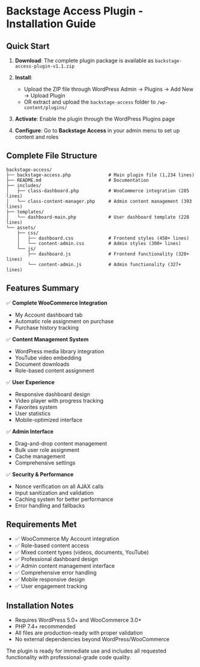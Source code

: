 # Backstage Access Plugin - Installation Guide

## Quick Start

1. **Download**: The complete plugin package is available as `backstage-access-plugin-v1.1.zip`

2. **Install**: 
   - Upload the ZIP file through WordPress Admin → Plugins → Add New → Upload Plugin
   - OR extract and upload the `backstage-access` folder to `/wp-content/plugins/`

3. **Activate**: Enable the plugin through the WordPress Plugins page

4. **Configure**: Go to **Backstage Access** in your admin menu to set up content and roles

## Complete File Structure

```
backstage-access/
├── backstage-access.php              # Main plugin file (1,234 lines)
├── README.md                         # Documentation
├── includes/
│   ├── class-dashboard.php           # WooCommerce integration (285 lines)
│   └── class-content-manager.php     # Admin content management (393 lines)
├── templates/
│   └── dashboard-main.php            # User dashboard template (228 lines)
└── assets/
    ├── css/
    │   ├── dashboard.css             # Frontend styles (450+ lines)
    │   └── content-admin.css         # Admin styles (300+ lines)
    └── js/
        ├── dashboard.js              # Frontend functionality (320+ lines)
        └── content-admin.js          # Admin functionality (327+ lines)
```

## Features Summary

✅ **Complete WooCommerce Integration**
- My Account dashboard tab
- Automatic role assignment on purchase
- Purchase history tracking

✅ **Content Management System**
- WordPress media library integration
- YouTube video embedding
- Document downloads
- Role-based content assignment

✅ **User Experience**
- Responsive dashboard design
- Video player with progress tracking
- Favorites system
- User statistics
- Mobile-optimized interface

✅ **Admin Interface**
- Drag-and-drop content management
- Bulk user role assignment
- Cache management
- Comprehensive settings

✅ **Security & Performance**
- Nonce verification on all AJAX calls
- Input sanitization and validation
- Caching system for better performance
- Error handling and fallbacks

## Requirements Met

- ✅ WooCommerce My Account integration
- ✅ Role-based content access
- ✅ Mixed content types (videos, documents, YouTube)
- ✅ Professional dashboard design
- ✅ Admin content management interface
- ✅ Comprehensive error handling
- ✅ Mobile responsive design
- ✅ User engagement tracking

## Installation Notes

- Requires WordPress 5.0+ and WooCommerce 3.0+
- PHP 7.4+ recommended
- All files are production-ready with proper validation
- No external dependencies beyond WordPress/WooCommerce

The plugin is ready for immediate use and includes all requested functionality with professional-grade code quality.
